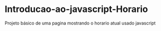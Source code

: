 # Introducao-ao-javascript-Horario
Projeto básico de uma pagina mostrando o horario atual usado javascript

